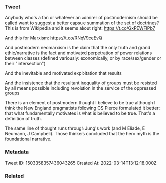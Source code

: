 ### Tweet
Anybody who's a fan or whatever an admirer of postmodernism should be called want to suggest a better capsule summation of the set of doctrines? This is from Wikipedia and it seems about right: https://t.co/GxPEWFlPb7

And this for Marxism: https://t.co/RNqV9ceEvQ

And postmodern neomarxism is the claim that the only truth and grand ethic/narrative is the fact and motivated perpetration of power relations between classes (defined variously: economically, or by race/sex/gender or their "intersection")

And the inevitable and motivated exploitation that results

And the insistence that the resultant inequality of groups must be resisted by all means possible including revolution in the service of the oppressed groups

There is an element of postmodern thought I believe to be true although I think the New England pragmatists following CS Pierce formulated it better: that what fundamentally motivates is what is believed to be true. That's a definition of truth.

The same line of thought runs through Jung's work (and M Eliade, E Neumann, J Campbell). Those thinkers concluded that the hero myth is the foundational narrative.

### Metadata
Tweet ID: 1503358357436043265
Created At: 2022-03-14T13:12:18.000Z

### Related

